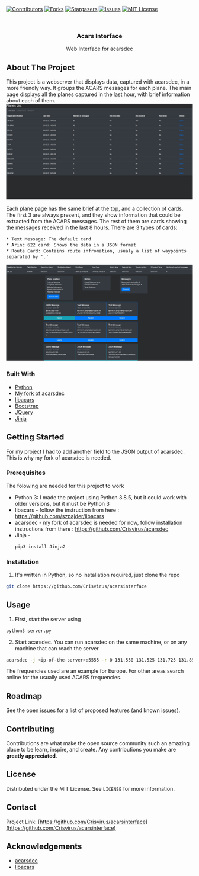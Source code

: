 [![Contributors][contributors-shield]][contributors-url]
[![Forks][forks-shield]][forks-url]
[![Stargazers][stars-shield]][stars-url]
[![Issues][issues-shield]][issues-url]
[![MIT License][license-shield]][license-url]




<!-- PROJECT LOGO -->
<br />
<p align="center">

  <h3 align="center">Acars Interface</h3>

  <p align="center">
    Web Interface for acarsdec
    <br />
  </p>
</p>


<!-- ABOUT THE PROJECT -->
## About The Project

This project is a webserver that displays data, captured with acarsdec, in a more friendly way. It groups the ACARS messages for each plane.
The main page displays all the planes captured in the last hour, with brief information about each of them.
![Acarsinterface main page][last_hour_index]

Each plane page has the same brief at the top, and a collection of cards. The first 3 are always present, and they show information that could be extracted from the ACARS messages. The rest of them are cards showing the messages received in the last 8 hours. There are 3 types of cards:

    * Text Message: The default card
    * Arinc 622 card: Shows the data in a JSON format
    * Route Card: Contains route infromation, usualy a list of waypoints separated by '.'

![Acarsinterface plane info][plane_info]

### Built With

* [Python](https://www.python.org/)
* [My fork of acarsdec](https://github.com/Crisvirus/acarsdec)
* [libacars](https://github.com/szpajder/libacars)
* [Bootstrap](https://getbootstrap.com)
* [JQuery](https://jquery.com)
* [Jinja](https://jinja.palletsprojects.com/en/2.11.x/)




<!-- GETTING STARTED -->
## Getting Started
For my project I had to add another field to the JSON output of acarsdec. This is why my fork of acarsdec is needed.
### Prerequisites

The folowing are needed for this project to work
* Python 3: I made the project using Python 3.8.5, but it could work with older versions, but it must be Python 3
* libacars - follow the instruction from here : https://github.com/szpajder/libacars
* acarsdec - my fork of acarsdec is needed for now, follow installation instructions from there : https://github.com/Crisvirus/acarsdec
* Jinja -
  ```sh
  pip3 install Jinja2
  ```

### Installation

1. It's written in Python, so no installation required, just clone the repo
```sh
git clone https://github.com/Crisvirus/acarsinterface
```

<!-- USAGE EXAMPLES -->
## Usage

1. First, start the server using 
```sh
python3 server.py
```

2. Start acarsdec. You can run acarsdec on the same machine, or on any machine that can reach the server
```sh
acarsdec -j <ip-of-the-server>:5555 -r 0 131.550 131.525 131.725 131.850 131.825
```
The frequencies used are an example for Europe. For other areas search online for the usually used ACARS frequencies.

<!-- ROADMAP -->
## Roadmap

See the [open issues](https://github.com/Crisvirus/acarsinterface/issues) for a list of proposed features (and known issues).



<!-- CONTRIBUTING -->
## Contributing

Contributions are what make the open source community such an amazing place to be learn, inspire, and create. Any contributions you make are **greatly appreciated**.


<!-- LICENSE -->
## License

Distributed under the MIT License. See `LICENSE` for more information.



<!-- CONTACT -->
## Contact

Project Link: [https://github.com/Crisvirus/acarsinterface](https://github.com/Crisvirus/acarsinterface)



<!-- ACKNOWLEDGEMENTS -->
## Acknowledgements
* [acarsdec](https://github.com/TLeconte/acarsdec)
* [libacars](https://github.com/szpajder/libacars)


<!-- MARKDOWN LINKS & IMAGES -->
<!-- https://www.markdownguide.org/basic-syntax/#reference-style-links -->
[contributors-shield]: https://img.shields.io/github/contributors/Crisvirus/acarsinterface.svg?style=for-the-badge
[contributors-url]: https://github.com/Crisvirus/acarsinterface/graphs/contributors
[forks-shield]: https://img.shields.io/github/forks/Crisvirus/acarsinterface.svg?style=for-the-badge
[forks-url]: https://github.com/Crisvirus/acarsinterface/network/members
[stars-shield]: https://img.shields.io/github/stars/Crisvirus/acarsinterface.svg?style=for-the-badge
[stars-url]: https://github.com/Crisvirus/acarsinterface/stargazers
[issues-shield]: https://img.shields.io/github/issues/Crisvirus/acarsinterface.svg?style=for-the-badge
[issues-url]: https://github.com/Crisvirus/acarsinterface/issues
[license-shield]: https://img.shields.io/github/license/Crisvirus/acarsinterface.svg?style=for-the-badge
[license-url]: https://github.com/Crisvirus/acarsinterface/blob/master/LICENSE.txt
[last_hour_index]: images/last_hour_index.jpg
[plane_info]: images/plane_info.jpg
